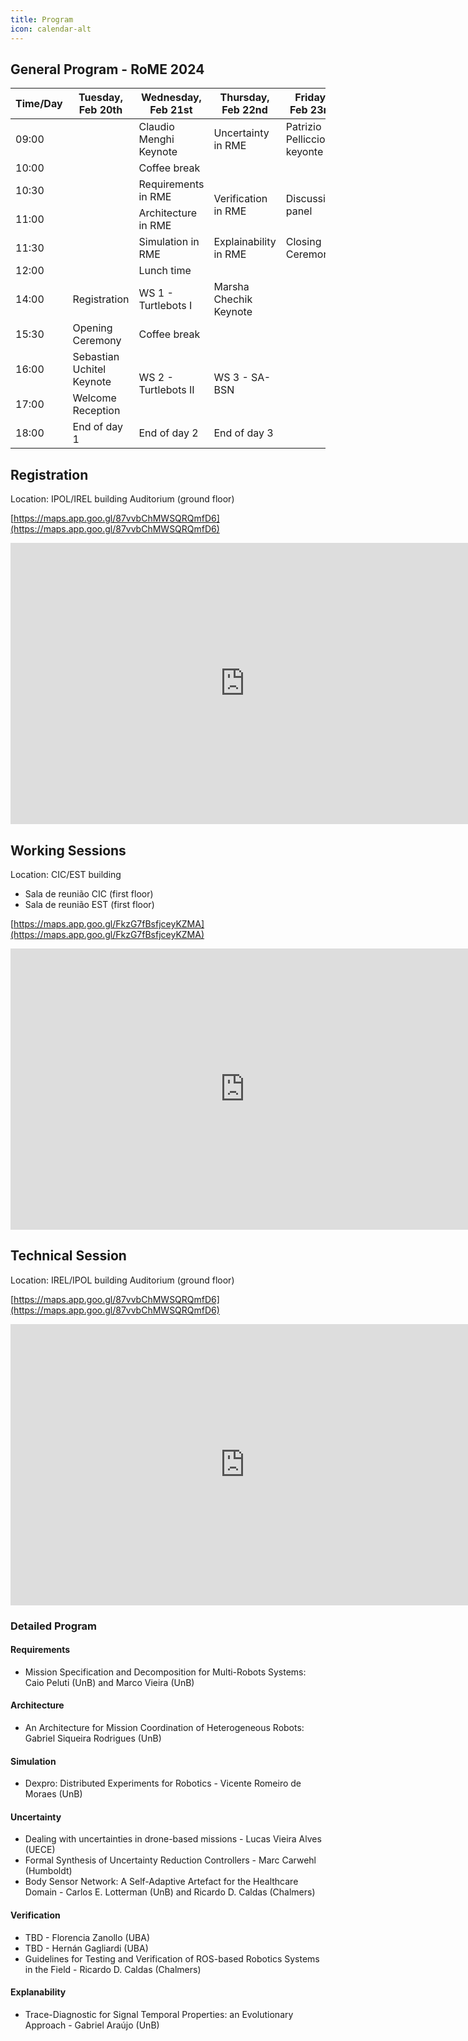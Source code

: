 ```yaml
---
title: Program
icon: calendar-alt
---
```


## <i class="fas fa-calendar-check" style="color:var(--theme-color)"></i> General Program - RoME 2024


<table class="tg">
<thead>
  <tr>
    <th class="tg-bq31">Time/Day</th>
    <th class="tg-bq31">Tuesday, Feb   20th</th>
    <th class="tg-bq31">Wednesday, Feb   21st</th>
    <th class="tg-bq31">Thursday, Feb   22nd</th>
    <th class="tg-bq31">Friday, Feb   23rd</th>
  </tr>
</thead>
<tbody>
  <tr>
    <td class="tg-amwm">09:00</td>
    <td class="tg-ddj9" rowspan="6"> <br><br><br><br><br></td>
    <td class="tg-0c6x">Claudio Menghi Keynote</td>
    <td class="tg-9fnw"> Uncertainty in RME</td>
    <td class="tg-0c6x"> Patrizio Pelliccione keyonte</td>
  </tr>
  <tr>
    <td class="tg-amwm">10:00</td>
    <td class="tg-qrlx" colspan="3">Coffee break</td>
  </tr>
  <tr>
    <td class="tg-amwm">10:30</td>
    <td class="tg-9fnw">Requirements in RME</td>
    <td class="tg-9fnw" rowspan="2"> Verification in RME</td>
    <td class="tg-9fnw" rowspan="2">Discussion panel</td>
  </tr>
  <tr>
    <td class="tg-amwm">11:00</td>
    <td class="tg-9fnw">Architecture in RME</td>
  </tr>
  <tr>
    <td class="tg-amwm">11:30</td>
    <td class="tg-9fnw">Simulation in RME</td>
    <td class="tg-9fnw">Explainability in RME</td>
    <td class="tg-zsuv">Closing Ceremony</td>
  </tr>
  <tr>
    <td class="tg-amwm">12:00</td>
    <td class="tg-qrlx" colspan="3">Lunch time</td>
  </tr>
  <tr>
    <td class="tg-amwm">14:00</td>
    <td class="tg-zsuv">Registration</td>
    <td class="tg-slju">WS 1 - Turtlebots I</td>
    <td class="tg-0c6x">Marsha Chechik Keynote</td>
    <td class="tg-ddj9" rowspan="5"> <br><br><br><br></td>
  </tr>
  <tr>
    <td class="tg-amwm">15:30</td>
    <td class="tg-zsuv">Opening Ceremony</td>
    <td class="tg-qrlx" colspan="2">Coffee break</td>
  </tr>
  <tr>
    <td class="tg-amwm">16:00</td>
    <td class="tg-0c6x">Sebastian Uchitel Keynote</td>
    <td class="tg-slju" rowspan="2">WS 2 - Turtlebots II</td>
    <td class="tg-slju" rowspan="2">WS 3 - SA-BSN</td>
  </tr>
  <tr>
    <td class="tg-amwm">17:00</td>
    <td class="tg-zsuv">Welcome Reception</td>
  </tr>
  <tr>
    <td class="tg-amwm">18:00</td>
    <td class="tg-amwm">      End of day 1</td>
    <td class="tg-amwm">End of day 2</td>
    <td class="tg-amwm">End of day 3</td>
  </tr>
</tbody>
</table>


## <i class="fa-solid fa-id-card-clip" style="color:var(--theme-color)"></i> Registration
Location: IPOL/IREL building Auditorium (ground floor)

[https://maps.app.goo.gl/87vvbChMWSQRQmfD6](https://maps.app.goo.gl/87vvbChMWSQRQmfD6)

<iframe src="https://www.google.com/maps/embed?pb=!1m14!1m8!1m3!1d977.8728131998791!2d-47.86990003959342!3d-15.75878767252073!3m2!1i1024!2i768!4f13.1!3m3!1m2!1s0x935a3bb88429f91f%3A0xda3d0fd7856400d3!2sInstituto%20de%20Rela%C3%A7%C3%B5es%20Internacionais!5e0!3m2!1spt-BR!2sbr!4v1707501335863!5m2!1spt-BR!2sbr" width="750" height="450" style="border:0;" allowfullscreen="" loading="lazy" referrerpolicy="no-referrer-when-downgrade"></iframe>

## <i class="fa-solid fa-briefcase" style="color:var(--theme-color)"></i> Working Sessions
Location: CIC/EST building

- Sala de reunião CIC (first floor)
- Sala de reunião EST (first floor)

[https://maps.app.goo.gl/FkzG7fBsfjceyKZMA](https://maps.app.goo.gl/FkzG7fBsfjceyKZMA)

<iframe src="https://www.google.com/maps/embed?pb=!1m18!1m12!1m3!1d856.7145770299605!2d-47.86974221109377!3d-15.758607280407242!2m3!1f0!2f0!3f0!3m2!1i1024!2i768!4f13.1!3m3!1m2!1s0x935a3bb88f71361f%3A0x3933d293e644ad55!2zUHLDqWRpbyBkZSBDacOqbmNpYSBkYSBDb21wdXRhw6fDo28gZSBFc3RhdMOtc3RpY2EgLSBDSUMvRVNU!5e0!3m2!1spt-BR!2sbr!4v1707501432855!5m2!1spt-BR!2sbr" width="750" height="450" style="border:0;" allowfullscreen="" loading="lazy" referrerpolicy="no-referrer-when-downgrade"></iframe>

## <i class="fa-solid fa-compass-drafting" style="color:var(--theme-color)"></i> Technical Session
Location: IREL/IPOL building Auditorium (ground floor)

[https://maps.app.goo.gl/87vvbChMWSQRQmfD6](https://maps.app.goo.gl/87vvbChMWSQRQmfD6)

<iframe src="https://www.google.com/maps/embed?pb=!1m14!1m8!1m3!1d977.8728131998791!2d-47.86990003959342!3d-15.75878767252073!3m2!1i1024!2i768!4f13.1!3m3!1m2!1s0x935a3bb88429f91f%3A0xda3d0fd7856400d3!2sInstituto%20de%20Rela%C3%A7%C3%B5es%20Internacionais!5e0!3m2!1spt-BR!2sbr!4v1707501335863!5m2!1spt-BR!2sbr" width="750" height="450" style="border:0;" allowfullscreen="" loading="lazy" referrerpolicy="no-referrer-when-downgrade"></iframe>

### Detailed Program

#### Requirements
  - Mission Specification and Decomposition for Multi-Robots Systems: Caio Peluti (UnB) and Marco Vieira (UnB)

#### Architecture
  - An Architecture for Mission Coordination of Heterogeneous Robots: Gabriel Siqueira Rodrigues (UnB)
  
#### Simulation
  - Dexpro: Distributed Experiments for Robotics - Vicente Romeiro de Moraes (UnB)

#### Uncertainty
  - Dealing with uncertainties in drone-based missions - Lucas Vieira Alves (UECE)
  - Formal Synthesis of Uncertainty Reduction Controllers - Marc Carwehl (Humboldt)
  - Body Sensor Network: A Self-Adaptive Artefact for the Healthcare Domain - Carlos E. Lotterman (UnB) and Ricardo D. Caldas (Chalmers)

#### Verification
  - TBD - Florencia Zanollo (UBA)
  - TBD - Hernán Gagliardi (UBA)
  - Guidelines for Testing and Verification of ROS-based Robotics Systems in the Field - Ricardo D. Caldas (Chalmers)

#### Explanability
  - Trace-Diagnostic for Signal Temporal Properties: an Evolutionary Approach - Gabriel Araújo (UnB)
